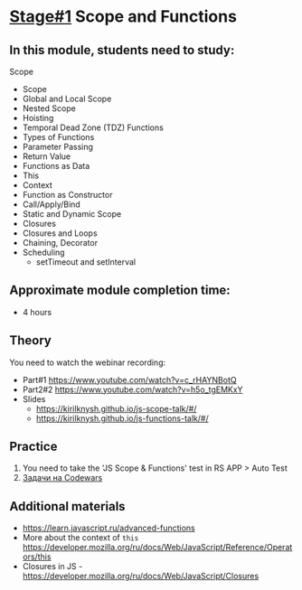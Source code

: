 # [Stage#1](../../) Scope and Functions
## In this module, students need to study:

Scope
- Scope
- Global and Local Scope
- Nested Scope
- Hoisting
- Temporal Dead Zone (TDZ)
Functions
- Types of Functions
- Parameter Passing
- Return Value
- Functions as Data
- This
- Context
- Function as Constructor
- Call/Apply/Bind
- Static and Dynamic Scope
- Closures
- Closures and Loops
- Chaining, Decorator
- Scheduling
    - setTimeout and setInterval

## Approximate module completion time:
- 4 hours

## Theory 
You need to watch the webinar recording:
- Part#1 https://www.youtube.com/watch?v=c_rHAYNBotQ
- Part2#2 https://www.youtube.com/watch?v=h5o_tgEMKxY
- Slides
    - https://kirilknysh.github.io/js-scope-talk/#/
    - https://kirilknysh.github.io/js-functions-talk/#/

## Practice 
1. You need to take the 'JS Scope & Functions' test in RS APP > Auto Test
2. [Задачи на Codewars](https://github.com/rolling-scopes-school/tasks/blob/master/tasks/codewars/Codewars1-2022Q3.md)

## Additional materials
- https://learn.javascript.ru/advanced-functions
- More about the context of `this` https://developer.mozilla.org/ru/docs/Web/JavaScript/Reference/Operators/this
- Closures in JS - https://developer.mozilla.org/ru/docs/Web/JavaScript/Closures
